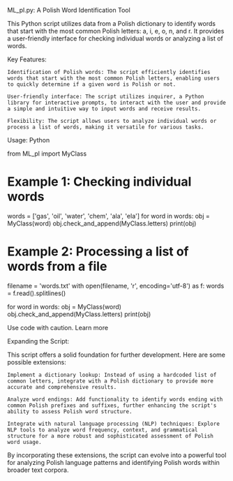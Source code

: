 ML_pl.py: A Polish Word Identification Tool

This Python script utilizes data from a Polish dictionary to identify words that start with the most common Polish letters: a, i, e, o, n, and r. It provides a user-friendly interface for checking individual words or analyzing a list of words.

Key Features:

    Identification of Polish words: The script efficiently identifies words that start with the most common Polish letters, enabling users to quickly determine if a given word is Polish or not.

    User-friendly interface: The script utilizes inquirer, a Python library for interactive prompts, to interact with the user and provide a simple and intuitive way to input words and receive results.

    Flexibility: The script allows users to analyze individual words or process a list of words, making it versatile for various tasks.

Usage:
Python

from ML_pl import MyClass

# Example 1: Checking individual words
words = ['gas', 'oil', 'water', 'chem', 'ala', 'ela']
for word in words:
  obj = MyClass(word)
  obj.check_and_append(MyClass.letters)
  print(obj)

# Example 2: Processing a list of words from a file
filename = 'words.txt'
with open(filename, 'r', encoding='utf-8') as f:
  words = f.read().splitlines()

for word in words:
  obj = MyClass(word)
  obj.check_and_append(MyClass.letters)
  print(obj)

Use code with caution. Learn more

Expanding the Script:

This script offers a solid foundation for further development. Here are some possible extensions:

    Implement a dictionary lookup: Instead of using a hardcoded list of common letters, integrate with a Polish dictionary to provide more accurate and comprehensive results.

    Analyze word endings: Add functionality to identify words ending with common Polish prefixes and suffixes, further enhancing the script's ability to assess Polish word structure.

    Integrate with natural language processing (NLP) techniques: Explore NLP tools to analyze word frequency, context, and grammatical structure for a more robust and sophisticated assessment of Polish word usage.

By incorporating these extensions, the script can evolve into a powerful tool for analyzing Polish language patterns and identifying Polish words within broader text corpora.
